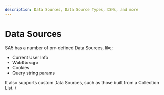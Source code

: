 ```yaml
---
description: Data Sources, Data Source Types, DSNs, and more
---
```


# Data Sources

SA5 has a number of pre-defined Data Sources, like;

* Current User Info
* WebStorage
* Cookies
* Query string params&#x20;

It also supports custom Data Sources, such as those built from a Collection List. \
